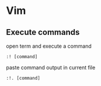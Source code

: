 # Vim

## Execute commands

open term and execute a command

```
:! [command]
```

paste command output in current file

```
:!. [command]
```

